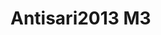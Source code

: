 <a name="material" />

# Antisari2013 M3
<script type="application/ld+json">
  {
    "@context": "https://schema.org/",
    "@type": "ChemicalSubstance",
    "http://purl.org/dc/terms/conformsTo":
      {
        "@type": "CreativeWork",
        "@id": "https://bioschemas.org/profiles/ChemicalSubstance/0.4-RELEASE/"
      },
    "@id": "https://egonw.github.io/nanowiki/nanowiki302.html#material",
    "name": "Antisari2013 M3",
    "sameAs": "http://127.0.0.1/mediawiki/index.php/Special:URIResolver/Antisari2013_M3"
  }
</script>

